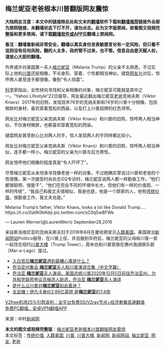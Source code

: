  <h2>梅兰妮亚老爸根本川普翻版网友震惊</h2> <p class="notice"><b>大陆网友注意：本文中的链接除此处和文末的<a href="https://github.com/bannedbook/fanqiang" >翻墙</a>软件下载和<a href="https://github.com/killgcd/justmysocks/blob/master/README.md">翻墙推荐</a>链接外全部为禁网链接，未翻墙状态下打不开，请勿点击。此为文字版禁闻，欲看图文视频完整版和更多禁闻，请下载<a href="https://github.com/bannedbook/fanqiang">翻墙软件或APP</a>后翻墙上禁闻网。</p><p>备注：翻墙看新闻非常安全，翻墙以真实身份发表敏感言论有一定风险，但只看不说则没有任何风险，翻的人太多，政府管不过来，也不管。信息自由是天赋人权，请放心大胆的翻墙。</b></p>  <div class="entry"> <p>外界或许对美国第一夫人<a href="https://www.bannedbook.org/bnews/tag/%E6%A2%85%E5%85%B0%E5%A6%AE%E4%BA%9A/" class="st_tag internal_tag" rel="tag" title="标签 梅兰妮亚 下的日志">梅兰妮亚</a>（Melania Trump）的父亲不太熟悉，不过实际上他和<a href="https://www.bannedbook.org/bnews/tag/%e5%b7%9d%e6%99%ae/" class="st_tag internal_tag" rel="tag" title="标签 川普 下的日志">川普</a>还挺相像，不论身形、穿着、个性都相当神似，键盘<a href="https://www.bannedbook.org/bnews/tag/%e7%bd%91%e5%8f%8b/" class="st_tag internal_tag" rel="tag" title="标签 网友 下的日志">网友</a>比对后，惊呼两人甚至连手都很像，像到“令人惊震”。</p> <p><span class='wp_keywordlink'><a href="https://www.bannedbook.org/forum11/topic309.html" title="禁片：“科学”的棍子" target="_blank">科学</a></span>家指出，女性倾向寻找和父亲相像的对象，梅兰妮亚可能就是其中之一。“Yahoo Lifestyle”22日报导，网友最近翻出梅兰妮亚<a href="https://www.bannedbook.org/bnews/tag/%e8%80%81%e7%88%b8/" class="st_tag internal_tag" rel="tag" title="标签 老爸 下的日志">老爸</a>克纳夫斯（Viktor Knavs）2017年的旧照，发现现年76岁的克纳夫斯和74岁的川普十分相像，包括微胖的身材、喜欢穿着宽松的西装，以及打上川普招牌的红色领带。</p> <p>网友比对梅兰妮亚父亲克纳夫斯（Viktor Knavs）和川普的旧照，惊呼两人相当神似，不仅身材微胖，也都喜欢穿着宽松的西装。</p>  <p>键盘网友甚至耐心比对两人的手，惊人发现两人的手同样都比较小。</p> <p>网友比对梅兰妮亚父亲克纳夫斯（Viktor Knavs）和川普的旧照，惊呼两人相当神似，连手都一样小。梅兰妮亚的父亲为川普左后方男性。</p> <p>网友惊呼他们相像的程度真是“令人吓坏了”。</p>  <p>尽管梅兰妮亚从未坦承寻找像老爸一样的对象，不过她确实曾说过川普和老爸的个性很像，某一次接受时尚杂志GQ专访时，梅兰妮亚说两人都一样勤奋工作，“他们都很聪明、很能干”，“他们在完全不同的环境中长大，但他们有一样的价值观、一样的传统”，“我自己和我丈夫很相似，我爸也是，他是一个顾家的人，他有<a href="https://www.bannedbook.org/bnews/tag/%E4%BC%A0%E7%BB%9F%E4%BB%B7%E5%80%BC/" class="st_tag internal_tag" rel="tag" title="标签 传统价值 下的日志">传统价值</a>，很勤奋工作，我丈夫也是。”</p> <p>Melania Trump&#8217;s father, VIktor Knavs, looks a lot like Donald Trump&#8230;. https://t.co/0atlK0kKdq pic.twitter.com/sC0q5w8FWe</p> <p>— Lauren Werner(@LaurenWern) September28,2016</p>  <p>来自斯洛维尼亚的克纳夫斯夫妇于2018年8月在曼哈顿宣示<a href="https://www.bannedbook.org/bnews/tag/%E5%85%A5%E7%B1%8D%E7%BE%8E%E5%9B%BD/" class="st_tag internal_tag" rel="tag" title="标签 入籍美国 下的日志">入籍美国</a>。美国政治<span class='wp_keywordlink_affiliate'><a href="https://www.bannedbook.org/" title="新闻网站">新闻网站</a></span>Politico报导，在川普上任、并且搬到华府前，梅兰妮亚的父母和川普一家一起住在纽约<a href="https://www.bannedbook.org/bnews/tag/%E5%B7%9D%E6%99%AE%E5%A4%A7%E6%A5%BC/" class="st_tag internal_tag" rel="tag" title="标签 川普大楼 下的日志">川普大楼</a>（Trump Tower），周末也和川普家族在佛州海湖俱乐部（Mar-a-Lago）度过。</p> <ul class='op-related-articles' title='相关阅读'> <li><a href='https://www.bannedbook.org/bnews/bannedvideo/20201217/1449732.html' target='_blank'>入白宫后<b>梅兰妮亚</b>遇到最糟心事是什么？</a></li> <li><a href='https://www.bannedbook.org/bnews/bannedvideo/20201210/1444989.html' target='_blank'>乔治亚州集会 <b>梅兰妮亚</b>夫人和川普演讲合集（中文字幕）</a></li> <li><a href='https://www.bannedbook.org/bnews/bannedvideo/20201208/1444112.html' target='_blank'>乔治亚 <b>梅兰妮亚</b>夫人演讲。美国总统川普2020年12月5日前往乔治亚州，为共和党联邦参议员候选人助选，乔治亚 <b>梅兰妮亚</b>夫人演讲</a></li> <li><a href='https://www.bannedbook.org/bnews/comments/20201130/1439553.html' target='_blank'>是什么让川普对<b>梅兰妮亚</b>如此着迷？</a></li> <li><a href='https://www.bannedbook.org/bnews/cnnews/20201117/1432118.html' target='_blank'>太会赚！伊凡卡身价2.89亿英镑 是<b>梅兰妮亚</b>的7.4倍</a></li> </ul> <p class="texttj"> <a href="https://www.bannedbook.org/forum23/topic22702.html" target="_blank">V2free机场25%引荐返利：全平台免费SS/V2ray节点+经济套餐高速翻墙</a><br/> <a href="https://github.com/bannedbook/fanqiang/wiki/%E7%A6%81%E9%97%BB%E7%BD%91%E5%AE%89%E5%8D%93%E7%BF%BB%E5%A2%99%E6%96%B0%E9%97%BBAPP" target="_blank">免费PC翻墙、安卓VPN翻墙APP</a></p><p> 来源：中时<span class='wp_keywordlink_affiliate'><a href="https://www.bannedbook.org/" title="新闻网">新闻网</a></span> </p><a name='sharetosocial'></a>       <div><b>本文的图文或视频完整版</b>：<a href='https://www.bannedbook.org/bnews/comments/20201224/1453962.html'>梅兰妮亚老爸根本川普翻版网友震惊</a></div>  </div><!--END ENTRY--> <div class="postfooter"> <div>本文标签：<a href="https://www.bannedbook.org/bnews/tag/%E4%BC%A0%E7%BB%9F%E4%BB%B7%E5%80%BC/" rel="tag">传统价值</a>, <a href="https://www.bannedbook.org/bnews/tag/%E5%85%A5%E7%B1%8D%E7%BE%8E%E5%9B%BD/" rel="tag">入籍美国</a>, <a href="https://www.bannedbook.org/bnews/tag/%e5%b7%9d%e6%99%ae/" rel="tag">川普</a>, <a href="https://www.bannedbook.org/bnews/tag/%E5%B7%9D%E6%99%AE%E5%A4%A7%E6%A5%BC/" rel="tag">川普大楼</a>, <a href="https://www.bannedbook.org/bnews/tag/%E6%96%B0%E9%97%BB%E7%BD%91/" rel="tag">新闻网</a>, <a href="https://www.bannedbook.org/bnews/tag/%E6%96%B0%E9%97%BB%E7%BD%91%E7%AB%99/" rel="tag">新闻网站</a>, <a href="https://www.bannedbook.org/bnews/tag/%E6%A2%85%E5%85%B0%E5%A6%AE%E4%BA%9A/" rel="tag">梅兰妮亚</a>, <a href="https://www.bannedbook.org/bnews/tag/%e7%bd%91%e5%8f%8b/" rel="tag">网友</a>, <a href="https://www.bannedbook.org/bnews/tag/%e8%80%81%e7%88%b8/" rel="tag">老爸</a></div>  </div><!--END POSTFOOTER--> 